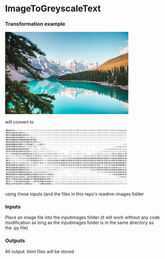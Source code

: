 # ImageToGreyscaleText

### Transformation example

<img src="https://github.com/MarwariTheHorse/ImageToGreyscaleText/blob/master/readme-images/landscape.jpg?raw=true" width="400"/>

will convert to

<img src="https://github.com/MarwariTheHorse/ImageToGreyscaleText/blob/master/readme-images/screenshot.png?raw=true" width="400"/>

using these inputs (and the files in this repo's readme-images folder




### Inputs

Place an image file into the inputimages folder (it will work without any code modification as long as the inputimages folder is in the same directory as the .py file)

### Outputs

All output .html files will be stored
